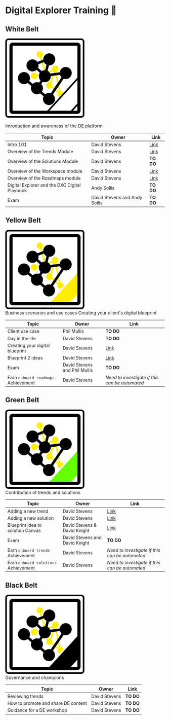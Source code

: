 # Digital Explorer Training :construction:


## White Belt
![](trainingBadges/WhiteBelt.png)<br>

Introduction and awareness of the DE platform

|Topic|Owner|Link
|---|---|---|
|Intro 101| David Stevens|[Link](https://github.com/dxc-technology/dxc-digitalexplorer/blob/master/training/101/DXCDE101.md)
|Overview of the Trends Module| David Stevens|[Link](https://github.com/dxc-technology/dxc-digitalexplorer/blob/master/training/Trends/Trends102/readme.md)
|Overview of the Solutions Module| David Stevens|**TO DO**
|Overview of the Workspace module| David Stevens|[Link](https://github.com/dxc-technology/dxc-digitalexplorer/blob/master/training/Workspaces/readme.md)
|Overview of the Roadmaps module| David Stevens|[Link](https://github.com/dxc-technology/dxc-digitalexplorer/blob/master/training/Roadmaps/RoadmapOverview.md)
|Digital Explorer and the DXC Digital Playbook|Andy Sollis|**TO DO**
|Exam|David Stevens and Andy Sollis|**TO DO**

## Yellow Belt

![](trainingBadges/YellowBelt.png)<br>
Business scenarios and use cases
Creating your client's digital blueprint


|Topic|Owner|Link
|---|---|---|
|Client use case|Phil Mullis|**TO DO**
|Day in the life| David Stevens|**TO DO**
|Creating your digital blueprint|David Stevens|[Link](https://github.com/dxc-technology/dxc-digitalexplorer/blob/master/training/Roadmaps/InitialSetup.md)
|Blueprint 2 ideas|David Stevens|[Link](https://github.com/dxc-technology/dxc-digitalexplorer/blob/master/training/Roadmaps/RoadmapOutput.md) 
|Exam|David Stevens and Phil Mullis|**TO DO**
|Earn `onboard roadmaps` Achievement|David Stevens|_Need to investigate if this can be automated_

## Green Belt
![](trainingBadges/GreenBelt.png)<br>
Contribution of trends and solutions

|Topic|Owner|Link
|---|---|---|
|Adding a new trend|David Stevens|[Link](https://github.com/dxc-technology/dxc-digitalexplorer/blob/master/training/Trends/ContributingTrends/readme.md)
|Adding a new solution|David Stevens|[Link](https://github.com/dxc-technology/dxc-digitalexplorer/tree/master/training/Solutions/SubmittingSolutions)
|Blueprint idea to solution Canvas|David Stevens & David Knight|[Link](https://github.com/dxc-technology/dxc-digitalexplorer/blob/master/training/Roadmaps/Idea2Solution.md)
|Exam|David Stevens and David Knight|**TO DO**
|Earn `onboard trends` Achievement|David Stevens|_Need to investigate if this can be automated_
|Earn `onboard solutions` Achievement|David Stevens|_Need to investigate if this can be automated_

## Black Belt
![](trainingBadges/BlackBelt.png)<br>
Governance and champions

|Topic|Owner|Link
|---|---|---|
|Reviewing trends|David Stevens|**TO DO**
|How to promote and share DE content|David Stevens|**TO DO**
|Guidance for a DE workshop|David Stevens|**TO DO**


